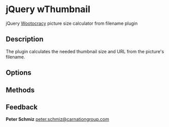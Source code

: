 jQuery wThumbnail
================

jQuery [Wootocracy](http://wootocracy.com) picture size calculator from filename plugin

Description
-----------

The plugin calculates the needed thumbnail size and URL from the picture's filename.

Options
-------

Methods
-------

Feedback
--------

**Peter Schmiz**
<peter.schmiz@carnationgroup.com>